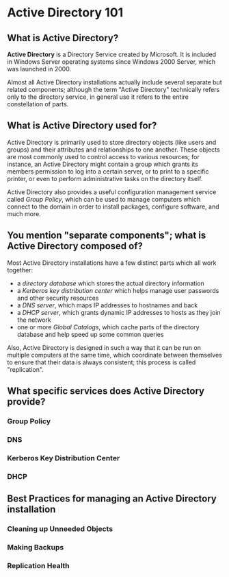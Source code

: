 # Active Directory 101

## What is Active Directory?

**Active Directory** is a Directory Service created by Microsoft. It is
included in Windows Server operating systems since Windows 2000 Server,
which was launched in 2000.

Almost all Active Directory installations actually include several
separate but related components; although the term "Active Directory"
technically refers only to the directory service, in general use it
refers to the entire constellation of parts.

## What is Active Directory used for?

Active Directory is primarily used to store directory objects (like
users and groups) and their attributes and relationships to one another.
These objects are most commonly used to control access to various
resources; for instance, an Active Directory might contain a group which
grants its members permission to log into a certain server, or to print
to a specific printer, or even to perform administrative tasks on the
directory itself.

Active Directory also provides a useful configuration management service
called *Group Policy*, which can be used to manage computers which
connect to the domain in order to install packages, configure software,
and much more.

## You mention "separate components"; what is Active Directory composed of?

Most Active Directory installations have a few distinct parts which all
work together:

  - a *directory database* which stores the actual directory information
  - a *Kerberos key distribution center* which helps manage user
    passwords and other security resources
  - a *DNS server*, which maps IP addresses to hostnames and back
  - a *DHCP server*, which grants dynamic IP addresses to hosts as they
    join the network
  - one or more *Global Catalogs*, which cache parts of the directory
    database and help speed up some common queries

Also, Active Directory is designed in such a way that it can be run on
multiple computers at the same time, which coordinate between themselves
to ensure that their data is always consistent; this process is called
"replication".

## What specific services does Active Directory provide?

### Group Policy

### DNS

### Kerberos Key Distribution Center

### DHCP

## Best Practices for managing an Active Directory installation

### Cleaning up Unneeded Objects

### Making Backups

### Replication Health
